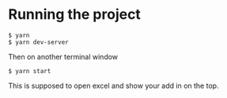 
# Running the project

    $ yarn
    $ yarn dev-server
    
Then on another terminal window

    $ yarn start

This is supposed to open excel and show your add in on the top.
